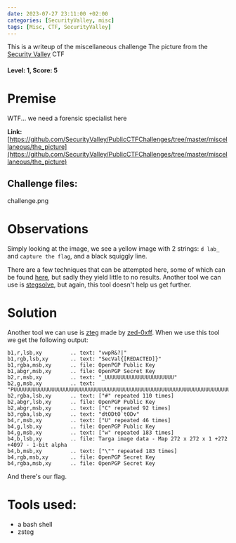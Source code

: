 ```yaml
---
date: 2023-07-27 23:11:00 +02:00
categories: [SecurityValley, misc]
tags: [Misc, CTF, SecurityValley]
---
```

This is a writeup of the miscellaneous challenge The picture from the [Security Valley](https://ctf.securityvalley.org) CTF
#### Level: 1, Score: 5
# Premise
WTF... we need a forensic specialist here

**Link:** [https://github.com/SecurityValley/PublicCTFChallenges/tree/master/miscellaneous/the_picture](https://github.com/SecurityValley/PublicCTFChallenges/tree/master/miscellaneous/the_picture)
## Challenge files:
challenge.png
# Observations
Simply looking at the image, we see a yellow image with 2 strings: `d lab_` and `capture the flag`, and a black squiggly line.

There are a few techniques that can be attempted here, some of which can be found [here](https://ctf-wiki.mahaloz.re/misc/picture/png/), but sadly they yield little to no results.
Another tool we can use is [stegsolve](https://wiki.bi0s.in/steganography/stegsolve/), but again, this tool doesn't help us get further.
# Solution
Another tool we can use is [zteg](https://github.com/zed-0xff/zsteg) made by [zed-0xff](https://github.com/zed-0xff).
When we use this tool we get the following output:
```
b1,r,lsb,xy         .. text: "vwpR&?|"
b1,rgb,lsb,xy       .. text: "SecVal{[REDACTED]}"
b1,rgba,msb,xy      .. file: OpenPGP Public Key
b1,abgr,msb,xy      .. file: OpenPGP Secret Key
b2,r,msb,xy         .. text: "_UUUUUUUUUUUUUUUUUUUUUU"
b2,g,msb,xy         .. text: "PUUUUUUUUUUUUUUUUUUUUUUUUUUUUUUUUUUUUUUUUUUUUUUUUUUUUUUUUUUUUUUUUUUUUUUUUUUUUUUUUUUUUUUUUUUUUUUUUUUUUUUUUUUUUUUUUUUUUUUUUUUUUUUUUUUUUUUUUUUUUUUUUUUUUUUUUUUUUUUUUUUUUUUUUUUUUUUUUUUUUUUUUUUUUUUUUUUUUUUUUUUUUUUUUUUUUUUUUUUU"
b2,rgba,lsb,xy      .. text: ["#" repeated 110 times]
b2,abgr,lsb,xy      .. file: OpenPGP Public Key
b2,abgr,msb,xy      .. text: ["C" repeated 92 times]
b3,rgba,lsb,xy      .. text: "dtODtO`tODv"
b4,r,msb,xy         .. text: ["U" repeated 46 times]
b4,g,lsb,xy         .. file: OpenPGP Public Key
b4,g,msb,xy         .. text: ["w" repeated 183 times]
b4,b,lsb,xy         .. file: Targa image data - Map 272 x 272 x 1 +272 +4097 - 1-bit alpha
b4,b,msb,xy         .. text: ["\"" repeated 183 times]
b4,rgb,msb,xy       .. file: OpenPGP Secret Key
b4,rgba,msb,xy      .. file: OpenPGP Secret Key
```
And there's our flag.

# Tools used:
 - a bash shell
 - zsteg